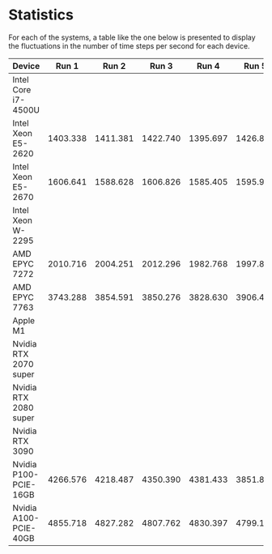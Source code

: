 # Statistics

For each of the systems, a table like the one below is presented to display the fluctuations in the number of time steps per second for each device.


| Device                | Run 1 | Run 2 | Run 3 | Run 4 | Run 5 | Run 6 | Run 7 | Run 8 | Run 9 | Run 10 | Avg.  |
|-----------------------|-------|-------|-------|-------|-------|-------|-------|-------|-------|--------|-------|
| Intel Core i7-4500U   |
| Intel Xeon E5-2620    | 1403.338 | 1411.381 | 1422.740 | 1395.697 | 1426.816 | 1419.730 | 1413.601 | 1425.961 | 1424.609 | 1413.336 | 1415.721 |
| Intel Xeon E5-2670    | 1606.641 | 1588.628 | 1606.826 | 1585.405 | 1595.953 | 1562.025 | --       | 1560.354 | 1560.533 | 1556.407 | 1580.308 |
| Intel Xeon W-2295     |
| AMD EPYC 7272         | 2010.716 | 2004.251 | 2012.296 | 1982.768 | 1997.896 | 2010.140 | 2019.116 | 2051.379 | 1996.888 | 2026.653 | 2011.210 | 
| AMD EPYC 7763         | 3743.288 | 3854.591 | 3850.276 | 3828.630 | 3906.409 | 3919.498 | 3779.643 | 3785.257 | 3863.925 | 3844.205 | 3837.572 |
| Apple M1              |
| Nvidia RTX 2070 super |
| Nvidia RTX 2080 super | 
| Nvidia RTX 3090       |
| Nvidia P100-PCIE-16GB | 4266.576 | 4218.487 | 4350.390 | 4381.433 | 3851.810 | 4322.629 | 4270.697 | 4210.057 | 4337.492 | 4361.481 | 4257.105 |
| Nvidia A100-PCIE-40GB | 4855.718 | 4827.282 | 4807.762 | 4830.397 | 4799.144 | 4792.640 | 4830.093 | 4854.447 | 4819.962 | 4788.587 | 4820.603 |
